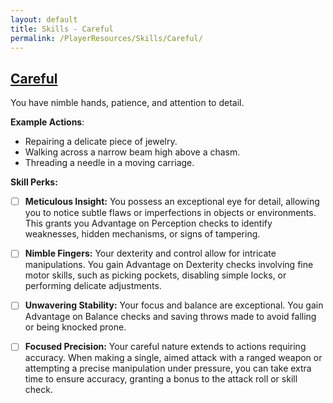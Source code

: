 ```yaml
---
layout: default
title: Skills - Careful
permalink: /PlayerResources/Skills/Careful/
---
```

## [Careful](#Careful)
You have nimble hands, patience, and attention to detail.

**Example Actions**: 
- Repairing a delicate piece of jewelry.
- Walking across a narrow beam high above a chasm.
- Threading a needle in a moving carriage.

**Skill Perks:**

- [ ] **Meticulous Insight:** You possess an exceptional eye for detail, allowing you to notice subtle flaws or imperfections in objects or environments. This grants you Advantage on Perception checks to identify weaknesses, hidden mechanisms, or signs of tampering.
  
- [ ] **Nimble Fingers:** Your dexterity and control allow for intricate manipulations. You gain Advantage on Dexterity checks involving fine motor skills, such as picking pockets, disabling simple locks, or performing delicate adjustments.
  
- [ ] **Unwavering Stability:** Your focus and balance are exceptional. You gain Advantage on Balance checks and saving throws made to avoid falling or being knocked prone.
  
- [ ] **Focused Precision:** Your careful nature extends to actions requiring accuracy. When making a single, aimed attack with a ranged weapon or attempting a precise manipulation under pressure, you can take extra time to ensure accuracy, granting a bonus to the attack roll or skill check.